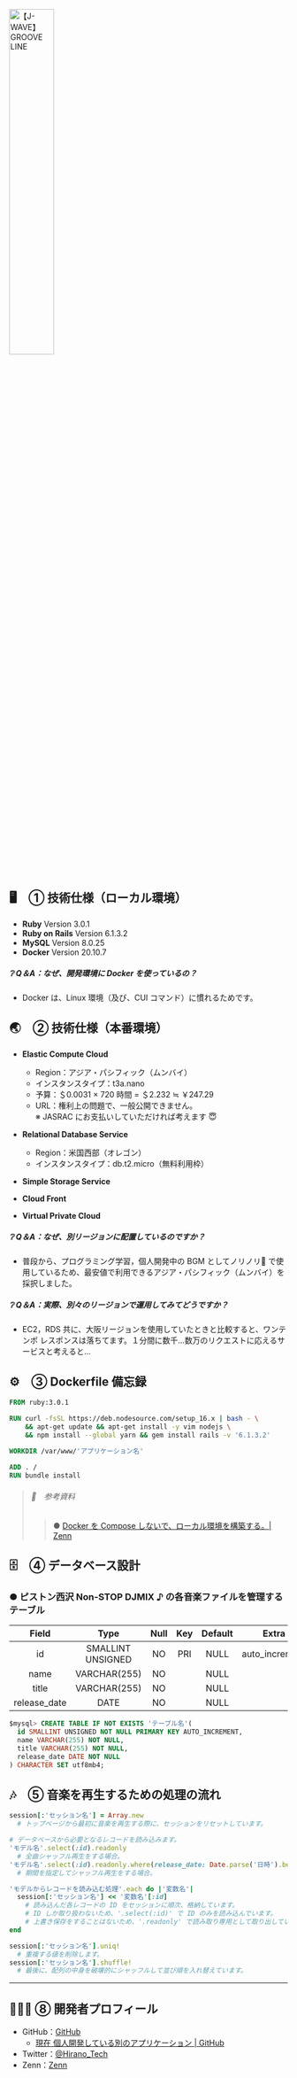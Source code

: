<img src='https://due0xnee3ffkt.cloudfront.net/Images/GROOVE-LINE.webp' alt='【J-WAVE】 GROOVE LINE' title='【J-WAVE】 GROOVE LINE' width='40%' />

## 🖥　① 技術仕様（ローカル環境）

- **Ruby** Version 3.0.1
- **Ruby on Rails** Version 6.1.3.2
- **MySQL** Version 8.0.25
- **Docker** Version 20.10.7

##### ❔ Q＆A：なぜ、開発環境に Docker を使っているの？

  - Docker は、Linux 環境（及び、CUI コマンド）に慣れるためです。

## 🌏　② 技術仕様（本番環境）

- **Elastic Compute Cloud**
  - Region：アジア・パシフィック（ムンバイ）
  - インスタンスタイプ：t3a.nano
  - 予算：＄0.0031 × 720 時間 = ＄2.232 ≒ ￥247.29
  - URL：権利上の問題で、一般公開できません。  
※ JASRAC にお支払いしていただければ考えます 😇

- **Relational Database Service**
  - Region：米国西部（オレゴン）
  - インスタンスタイプ：db.t2.micro（無料利用枠） 

- **Simple Storage Service**
- **Cloud Front**
- **Virtual Private Cloud**

##### ❔ Q＆A：なぜ、別リージョンに配置しているのですか？

  - 普段から、プログラミング学習，個人開発中の BGM としてノリノリ🥳 で使用しているため、最安値で利用できるアジア・パシフィック（ムンバイ）を採択しました。

##### ❔ Q＆A：実際、別々のリージョンで運用してみてどうですか？

  - EC2，RDS 共に、大阪リージョンを使用していたときと比較すると、ワンテンポ レスポンスは落ちてます。１分間に数千…数万のリクエストに応えるサービスと考えると…  

## ⚙️　③ Dockerfile 備忘録

```Dockerfile
FROM ruby:3.0.1

RUN curl -fsSL https://deb.nodesource.com/setup_16.x | bash - \
    && apt-get update && apt-get install -y vim nodejs \
    && npm install --global yarn && gem install rails -v '6.1.3.2'

WORKDIR /var/www/'アプリケーション名'

ADD . /
RUN bundle install
```

> ###### 🔗　参考資料
> > ● [Docker を Compose しないで、ローカル環境を構築する。| Zenn](https://zenn.dev/hirano_tech/articles/68dbdc185dfb61)

## 🗄　④ データベース設計

### ● ピストン西沢 Non-STOP DJMIX ♪ の各音楽ファイルを管理するテーブル

|     Field    |       Type        | Null | Key | Default |     Extra      |
|:------------:|:-----------------:|:----:|:---:|:-------:|:--------------:|
|      id      | SMALLINT UNSIGNED |  NO  | PRI |  NULL   | auto_increment |
|     name     |   VARCHAR(255)    |  NO  |     |  NULL   |                |
|    title     |   VARCHAR(255)    |  NO  |     |  NULL   |                |
| release_date |       DATE        |  NO  |     |  NULL   |                |

```SQL
$mysql> CREATE TABLE IF NOT EXISTS 'テーブル名'(
  id SMALLINT UNSIGNED NOT NULL PRIMARY KEY AUTO_INCREMENT,
  name VARCHAR(255) NOT NULL,
  title VARCHAR(255) NOT NULL,
  release_date DATE NOT NULL
) CHARACTER SET utf8mb4;
```

## 🎶　⑤ 音楽を再生するための処理の流れ

```Ruby
session[:'セッション名'] = Array.new
  # トップページから最初に音楽を再生する際に、セッションをリセットしています。

# データベースから必要となるレコードを読み込みます。
'モデル名'.select(:id).readonly
  # 全曲シャッフル再生をする場合。
'モデル名'.select(:id).readonly.where(release_date: Date.parse('日時').beginning_of_day..Date.parse('日時').end_of_day)
  # 期間を指定してシャッフル再生をする場合。

'モデルからレコードを読み込む処理'.each do |'変数名'|
  session[:'セッション名'] << '変数名'[:id]
    # 読み込んだ各レコードの ID をセッションに順次、格納しています。
    # ID しか取り扱わないため、'.select(:id)' で ID のみを読み込んでいます。
    # 上書き保存をすることはないため、'.readonly' で読み取り専用として取り出しています。
end

session[:'セッション名'].uniq!
  # 重複する値を削除します。
session[:'セッション名'].shuffle!
  # 最後に、配列の中身を破壊的にシャッフルして並び順を入れ替えています。
```

---

## 👨🏻‍💻 ⑧ 開発者プロフィール

- GitHub：[GitHub](https://github.com/Hirano-Tech)
  - [現在 個人開発している別のアプリケーション | GitHub](https://github.com/Hirano-Tech/Personal_Coordinator)
- Twitter：[@Hirano_Tech](https://twitter.com/Hirano_Tech)
- Zenn：[Zenn](https://zenn.dev/hirano_tech)

